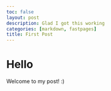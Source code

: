 ```yaml
---
toc: false
layout: post
description: Glad I got this working 
categories: [markdown, fastpages]
title: First Post
---
```

# Hello
Welcome to my post! :)
